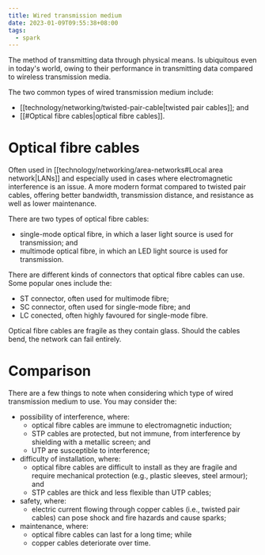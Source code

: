```yaml
---
title: Wired transmission medium
date: 2023-01-09T09:55:38+08:00
tags:
  - spark
---
```


The method of transmitting data through physical means. Is ubiquitous even in today's world, owing to their performance in transmitting data compared to wireless transmission media. 

The two common types of wired transmission medium include:

- [[technology/networking/twisted-pair-cable|twisted pair cables]]; and
- [[#Optical fibre cables|optical fibre cables]].

# Optical fibre cables

Often used in [[technology/networking/area-networks#Local area network|LANs]] and especially used in cases where electromagnetic interference is an issue. A more modern format compared to twisted pair cables, offering better bandwidth, transmission distance, and resistance as well as lower maintenance.

There are two types of optical fibre cables:
- single-mode optical fibre, in which a laser light source is used for transmission; and
- multimode optical fibre, in which an LED light source is used for transmission.

There are different kinds of connectors that optical fibre cables can use. Some popular ones include the:
- ST connector, often used for multimode fibre;
- SC connector, often used for single-mode fibre; and
- LC conected, often highly favoured for single-mode fibre.

Optical fibre cables are fragile as they contain glass. Should the cables bend, the network can fail entirely.

# Comparison

There are a few things to note when considering which type of wired transmission medium to use. You may consider the:

- possibility of interference, where:
	- optical fibre cables are immune to electromagnetic induction;
	- STP cables are protected, but not immune, from interference by shielding with a metallic screen; and
	- UTP are susceptible to interference;
- difficulty of installation, where:
	- optical fibre cables are difficult to install as they are fragile and require mechanical protection (e.g., plastic sleeves, steel armour); and
	- STP cables are thick and less flexible than UTP cables;
- safety, where:
	- electric current flowing through copper cables (i.e., twisted pair cables) can pose shock and fire hazards and cause sparks;
- maintenance, where:
	- optical fibre cables can last for a long time; while
	- copper cables deteriorate over time.


